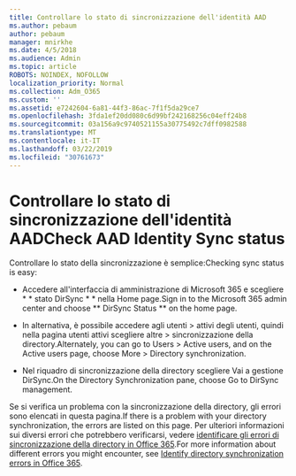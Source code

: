 ```yaml
---
title: Controllare lo stato di sincronizzazione dell'identità AAD
ms.author: pebaum
author: pebaum
manager: mnirkhe
ms.date: 4/5/2018
ms.audience: Admin
ms.topic: article
ROBOTS: NOINDEX, NOFOLLOW
localization_priority: Normal
ms.collection: Adm_O365
ms.custom: ''
ms.assetid: e7242604-6a81-44f3-86ac-7f1f5da29ce7
ms.openlocfilehash: 3fda1ef20dd080c6d99bf242168256c04eff24b8
ms.sourcegitcommit: 03a156a9c9740521155a30775492c7dff0982588
ms.translationtype: MT
ms.contentlocale: it-IT
ms.lasthandoff: 03/22/2019
ms.locfileid: "30761673"
---
```

# <a name="check-aad-identity-sync-status"></a><span data-ttu-id="0ea83-102">Controllare lo stato di sincronizzazione dell'identità AAD</span><span class="sxs-lookup"><span data-stu-id="0ea83-102">Check AAD Identity Sync status</span></span>

<span data-ttu-id="0ea83-103">Controllare lo stato della sincronizzazione è semplice:</span><span class="sxs-lookup"><span data-stu-id="0ea83-103">Checking sync status is easy:</span></span> 
  
- <span data-ttu-id="0ea83-104">Accedere all'interfaccia di amministrazione di Microsoft 365 e scegliere \* \* stato DirSync \* \* nella Home page.</span><span class="sxs-lookup"><span data-stu-id="0ea83-104">Sign in to the Microsoft 365 admin center and choose \*\* DirSync Status \*\* on the home page.</span></span> 
    
- <span data-ttu-id="0ea83-105">In alternativa, è possibile accedere agli utenti \> attivi degli utenti, quindi nella pagina utenti attivi scegliere altre \> sincronizzazione della directory.</span><span class="sxs-lookup"><span data-stu-id="0ea83-105">Alternately, you can go to Users \> Active users, and on the Active users page, choose More \> Directory synchronization.</span></span>
    
- <span data-ttu-id="0ea83-106">Nel riquadro di sincronizzazione della directory scegliere Vai a gestione DirSync.</span><span class="sxs-lookup"><span data-stu-id="0ea83-106">On the Directory Synchronization pane, choose Go to DirSync management.</span></span> 
    
<span data-ttu-id="0ea83-107">Se si verifica un problema con la sincronizzazione della directory, gli errori sono elencati in questa pagina.</span><span class="sxs-lookup"><span data-stu-id="0ea83-107">If there is a problem with your directory synchronization, the errors are listed on this page.</span></span> <span data-ttu-id="0ea83-108">Per ulteriori informazioni sui diversi errori che potrebbero verificarsi, vedere [identificare gli errori di sincronizzazione della directory in Office 365](https://support.office.com/article/b4fc07a5-97ea-4ca6-9692-108acab74067).</span><span class="sxs-lookup"><span data-stu-id="0ea83-108">For more information about different errors you might encounter, see [Identify directory synchronization errors in Office 365](https://support.office.com/article/b4fc07a5-97ea-4ca6-9692-108acab74067).</span></span>
  

